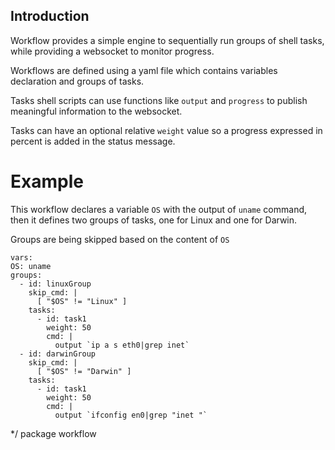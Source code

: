 ## Introduction

Workflow provides a simple engine to sequentially run groups of shell
tasks, while providing a websocket to monitor progress.

Workflows are defined using a yaml file which contains variables declaration
and groups of tasks.

Tasks shell scripts can use functions like `output` and `progress` to publish
meaningful information to the websocket.

Tasks can have an optional relative `weight` value so a progress expressed in
percent is added in the status message.

# Example

This workflow declares a variable `OS` with the output of `uname` command, then
it defines two groups of tasks, one for Linux and one for Darwin.

Groups are being skipped based on the content of `OS`

	vars:
	OS: uname
	groups:
	  - id: linuxGroup
	    skip_cmd: |
	      [ "$OS" != "Linux" ]
	    tasks:
	      - id: task1
	        weight: 50
	        cmd: |
	          output `ip a s eth0|grep inet`
	  - id: darwinGroup
	    skip_cmd: |
	      [ "$OS" != "Darwin" ]
	    tasks:
	      - id: task1
	        weight: 50
	        cmd: |
	          output `ifconfig en0|grep "inet "`
*/
package workflow
